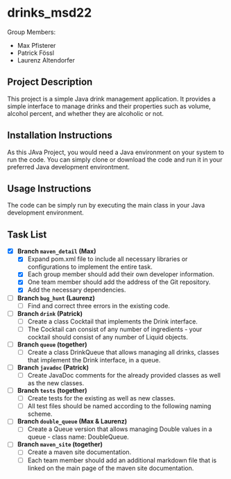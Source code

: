 # drinks_msd22

Group Members:
- Max Pfisterer
- Patrick Fössl
- Laurenz Altendorfer
## Project Description 

This project is a simple Java drink management application. It provides a simple interface to manage drinks and their properties such as volume, alcohol percent, and whether they are alcoholic or not.

## Installation Instructions

As this JAva Project, you would need a Java environment on your system to run the code. You can simply clone or download the code and run it in your preferred Java development environtment.

## Usage Instructions

The code can be simply run by executing the main class in your Java development environment.

## Task List

- [x] **Branch `maven_detail` (Max)**
  - [x] Expand pom.xml file to include all necessary libraries or configurations to implement the entire task.
  - [x] Each group member should add their own developer information.
  - [x] One team member should add the address of the Git repository.
  - [x] Add the necessary dependencies.
  
- [ ] **Branch `bug_hunt` (Laurenz)**
  - [ ] Find and correct three errors in the existing code.
  
- [ ] **Branch `drink` (Patrick)**
  - [ ] Create a class Cocktail that implements the Drink interface.
  - [ ] The Cocktail can consist of any number of ingredients - your cocktail should consist of any number of Liquid objects.
- [ ] **Branch `queue` (together)**
  - [ ] Create a class DrinkQueue that allows managing all drinks, classes that implement the Drink interface, in a queue.

- [ ] **Branch `javadoc` (Patrick)**
  - [ ] Create JavaDoc comments for the already provided classes as well as the new classes.

- [ ] **Branch `tests` (together)**
  - [ ] Create tests for the existing as well as new classes.
  - [ ] All test files should be named according to the following naming scheme.

- [ ] **Branch `double_queue` (Max & Laurenz)**
  - [ ] Create a Queue version that allows managing Double values in a queue - class name: DoubleQueue.

- [ ] **Branch `maven_site` (together)**
  - [ ] Create a maven site documentation.
  - [ ] Each team member should add an additional markdown file that is linked on the main page of the maven site documentation.